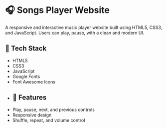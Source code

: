 # 🎧 Songs Player Website
A responsive and interactive music player website built using HTML5, CSS3, and JavaScript. Users can play, pause, with a clean and modern UI.
## 🚀 Tech Stack
- HTML5
- CSS3
- JavaScript
- Google Fonts
- Font Awesome Icons
- ## 📌 Features
- Play, pause, next, and previous controls
- Responsive design
- Shuffle, repeat, and volume control


